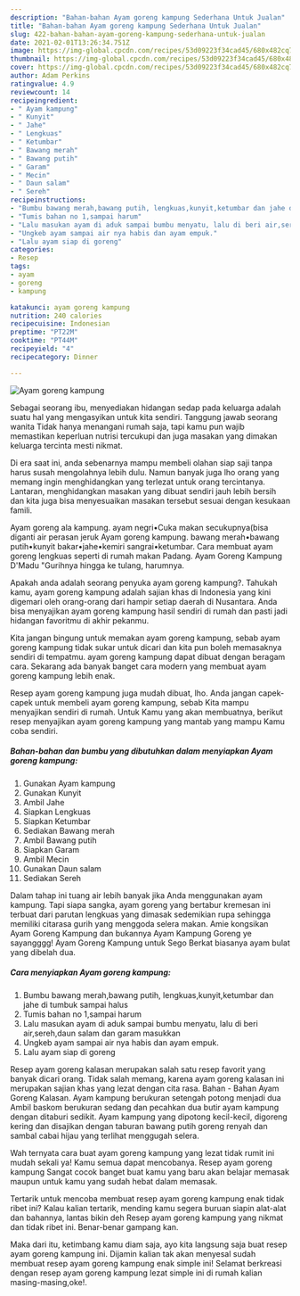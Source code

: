 ```yaml
---
description: "Bahan-bahan Ayam goreng kampung Sederhana Untuk Jualan"
title: "Bahan-bahan Ayam goreng kampung Sederhana Untuk Jualan"
slug: 422-bahan-bahan-ayam-goreng-kampung-sederhana-untuk-jualan
date: 2021-02-01T13:26:34.751Z
image: https://img-global.cpcdn.com/recipes/53d09223f34cad45/680x482cq70/ayam-goreng-kampung-foto-resep-utama.jpg
thumbnail: https://img-global.cpcdn.com/recipes/53d09223f34cad45/680x482cq70/ayam-goreng-kampung-foto-resep-utama.jpg
cover: https://img-global.cpcdn.com/recipes/53d09223f34cad45/680x482cq70/ayam-goreng-kampung-foto-resep-utama.jpg
author: Adam Perkins
ratingvalue: 4.9
reviewcount: 14
recipeingredient:
- " Ayam kampung"
- " Kunyit"
- " Jahe"
- " Lengkuas"
- " Ketumbar"
- " Bawang merah"
- " Bawang putih"
- " Garam"
- " Mecin"
- " Daun salam"
- " Sereh"
recipeinstructions:
- "Bumbu bawang merah,bawang putih, lengkuas,kunyit,ketumbar dan jahe di tumbuk sampai halus"
- "Tumis bahan no 1,sampai harum"
- "Lalu masukan ayam di aduk sampai bumbu menyatu, lalu di beri air,sereh,daun salam dan garam masukkan"
- "Ungkeb ayam sampai air nya habis dan ayam empuk."
- "Lalu ayam siap di goreng"
categories:
- Resep
tags:
- ayam
- goreng
- kampung

katakunci: ayam goreng kampung 
nutrition: 240 calories
recipecuisine: Indonesian
preptime: "PT22M"
cooktime: "PT44M"
recipeyield: "4"
recipecategory: Dinner

---
```



![Ayam goreng kampung](https://img-global.cpcdn.com/recipes/53d09223f34cad45/680x482cq70/ayam-goreng-kampung-foto-resep-utama.jpg)

Sebagai seorang ibu, menyediakan hidangan sedap pada keluarga adalah suatu hal yang mengasyikan untuk kita sendiri. Tanggung jawab seorang  wanita Tidak hanya menangani rumah saja, tapi kamu pun wajib memastikan keperluan nutrisi tercukupi dan juga masakan yang dimakan keluarga tercinta mesti nikmat.

Di era  saat ini, anda sebenarnya mampu membeli olahan siap saji tanpa harus susah mengolahnya lebih dulu. Namun banyak juga lho orang yang memang ingin menghidangkan yang terlezat untuk orang tercintanya. Lantaran, menghidangkan masakan yang dibuat sendiri jauh lebih bersih dan kita juga bisa menyesuaikan masakan tersebut sesuai dengan kesukaan famili. 

Ayam goreng ala kampung. ayam negri•Cuka makan secukupnya(bisa diganti air perasan jeruk Ayam goreng kampung. bawang merah•bawang putih•kunyit bakar•jahe•kemiri sangrai•ketumbar. Cara membuat ayam goreng lengkuas seperti di rumah makan Padang. Ayam Goreng Kampung D&#39;Madu &#34;Gurihnya hingga ke tulang, harumnya.

Apakah anda adalah seorang penyuka ayam goreng kampung?. Tahukah kamu, ayam goreng kampung adalah sajian khas di Indonesia yang kini digemari oleh orang-orang dari hampir setiap daerah di Nusantara. Anda bisa menyajikan ayam goreng kampung hasil sendiri di rumah dan pasti jadi hidangan favoritmu di akhir pekanmu.

Kita jangan bingung untuk memakan ayam goreng kampung, sebab ayam goreng kampung tidak sukar untuk dicari dan kita pun boleh memasaknya sendiri di tempatmu. ayam goreng kampung dapat dibuat dengan beragam cara. Sekarang ada banyak banget cara modern yang membuat ayam goreng kampung lebih enak.

Resep ayam goreng kampung juga mudah dibuat, lho. Anda jangan capek-capek untuk membeli ayam goreng kampung, sebab Kita mampu menyajikan sendiri di rumah. Untuk Kamu yang akan membuatnya, berikut resep menyajikan ayam goreng kampung yang mantab yang mampu Kamu coba sendiri.

<!--inarticleads1-->

##### Bahan-bahan dan bumbu yang dibutuhkan dalam menyiapkan Ayam goreng kampung:

1. Gunakan  Ayam kampung
1. Gunakan  Kunyit
1. Ambil  Jahe
1. Siapkan  Lengkuas
1. Siapkan  Ketumbar
1. Sediakan  Bawang merah
1. Ambil  Bawang putih
1. Siapkan  Garam
1. Ambil  Mecin
1. Gunakan  Daun salam
1. Sediakan  Sereh


Dalam tahap ini tuang air lebih banyak jika Anda menggunakan ayam kampung. Tapi siapa sangka, ayam goreng yang bertabur kremesan ini terbuat dari parutan lengkuas yang dimasak sedemikian rupa sehingga memiliki citarasa gurih yang menggoda selera makan. Amie kongsikan Ayam Goreng Kampung dan bukannya Ayam Kampung Goreng ye sayangggg! Ayam Goreng Kampung untuk Sego Berkat biasanya ayam bulat yang dibelah dua. 

<!--inarticleads2-->

##### Cara menyiapkan Ayam goreng kampung:

1. Bumbu bawang merah,bawang putih, lengkuas,kunyit,ketumbar dan jahe di tumbuk sampai halus
1. Tumis bahan no 1,sampai harum
1. Lalu masukan ayam di aduk sampai bumbu menyatu, lalu di beri air,sereh,daun salam dan garam masukkan
1. Ungkeb ayam sampai air nya habis dan ayam empuk.
1. Lalu ayam siap di goreng


Resep ayam goreng kalasan merupakan salah satu resep favorit yang banyak dicari orang. Tidak salah memang, karena ayam goreng kalasan ini merupakan sajian khas yang lezat dengan cita rasa. Bahan - Bahan Ayam Goreng Kalasan. Ayam kampung berukuran setengah potong menjadi dua Ambil baskom berukuran sedang dan pecahkan dua butir ayam kampung dengan ditaburi sedikit. Ayam kampung yang dipotong kecil-kecil, digoreng kering dan disajikan dengan taburan bawang putih goreng renyah dan sambal cabai hijau yang terlihat menggugah selera. 

Wah ternyata cara buat ayam goreng kampung yang lezat tidak rumit ini mudah sekali ya! Kamu semua dapat mencobanya. Resep ayam goreng kampung Sangat cocok banget buat kamu yang baru akan belajar memasak maupun untuk kamu yang sudah hebat dalam memasak.

Tertarik untuk mencoba membuat resep ayam goreng kampung enak tidak ribet ini? Kalau kalian tertarik, mending kamu segera buruan siapin alat-alat dan bahannya, lantas bikin deh Resep ayam goreng kampung yang nikmat dan tidak ribet ini. Benar-benar gampang kan. 

Maka dari itu, ketimbang kamu diam saja, ayo kita langsung saja buat resep ayam goreng kampung ini. Dijamin kalian tak akan menyesal sudah membuat resep ayam goreng kampung enak simple ini! Selamat berkreasi dengan resep ayam goreng kampung lezat simple ini di rumah kalian masing-masing,oke!.

